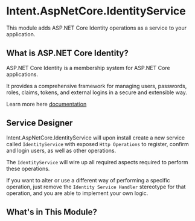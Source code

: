 # Intent.AspNetCore.IdentityService

This module adds ASP.NET Core Identity operations as a service to your application.

## What is ASP.NET Core Identity?

ASP.NET Core Identity is a membership system for ASP.NET Core applications. 

It provides a comprehensive framework for managing users, passwords, roles, claims, tokens, and external logins in a secure and extensible way.

Learn more here [documentation]('https://learn.microsoft.com/en-us/aspnet/core/security/authentication/identity?view=aspnetcore-9.0&tabs=visual-studio')

## Service Designer

Intent.AspNetCore.IdentityService will upon install create a new service called `IdentityService` with exposed `Http Operations` to register, confirm and login users, as well as other operations.

The `IdentityService` will wire up all required aspects required to perform these operations.

If you want to alter or use a different way of performing a specific operation, just remove the `Identity Service Handler` stereotype for that operation, and you are able to implement your own logic.

## What's in This Module?

